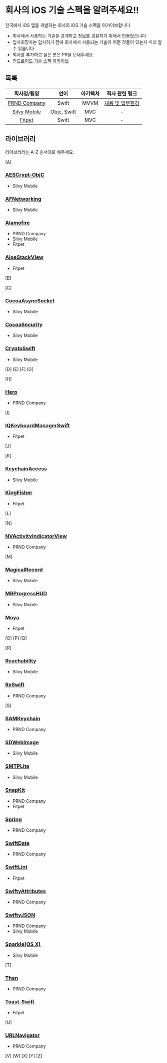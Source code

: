 # 회사의 iOS 기술 스펙을 알려주세요!!
한국에서 iOS 앱을 개발하는 회사의 iOS 기술 스펙을 아카이브합니다

- 회사에서 사용하는 기술을 공개하고 정보를 공유하기 위해서 만들었습니다
- 입사희망자는 입사하기 전에 회사에서 사용되는 기술이 어떤 것들이 있는지 미리 알 수 있습니다
- 회사를 추가하고 싶은 분은 PR을 보내주세요
- [안드로이드 기술 스펙 아카이브](https://github.com/sjjeong/android-tech-spec-in-korea-company)

## 목록
|회사명/팀명|언어|아키텍쳐|회사 관련 링크|
|:-:|:-:|:-:|:-:|
|[PRND Company](https://prnd.co.kr/)|Swift|MVVM|[채용 및 업무환경](https://prnd.co.kr/hiring)|
|[Silvy Mobile](http://www.silvymobile.co.kr//)|Objc, Swift|MVC|-|
|[Fitpet](http://fitpet.co.kr)|Swift|MVC|-|

## 라이브러리
라이브러리는 A-Z 순서대로 해주세요.

[A]
### [AESCrypt-ObjC](https://github.com/Gurpartap/AESCrypt-ObjC)
- Silvy Mobile

### [AFNetworking](https://github.com/AFNetworking/AFNetworking)
- Silvy Mobile

### [Alamofire](https://github.com/Alamofire/Alamofire)
- PRND Company
- Silvy Mobile
- Fitpet

### [AloeStackView](https://github.com/airbnb/AloeStackView)
- Fitpet


[B]

[C]
### [CocoaAsyncSocket](https://github.com/robbiehanson/CocoaAsyncSocket)
- Silvy Mobile

### [CocoaSecurity](https://github.com/kelp404/CocoaSecurity)
- Silvy Mobile

### [CryptoSwift](https://github.com/krzyzanowskim/CryptoSwift)
- Silvy Mobile

[D]
[E]
[F]
[G]

[H]
### [Hero](https://github.com/HeroTransitions/Hero)
- PRND Company

[I]
### [IQKeyboardManagerSwift](https://github.com/hackiftekhar/IQKeyboardManager)
- Fitpet

[J]

[K]
### [KeychainAccess](https://github.com/kishikawakatsumi/KeychainAccess)
- Silvy Mobile

### [KingFisher](https://github.com/onevcat/Kingfisher)
- Fitpet

[L]

[N]
### [NVActivityIndicatorView](https://github.com/ninjaprox/NVActivityIndicatorView)
- PRND Company

[M]
### [MagicalRecord](https://github.com/magicalpanda/MagicalRecord)
- Silvy Mobile

### [MBProgressHUD](https://github.com/jdg/MBProgressHUD)
- Silvy Mobile

### [Moya](https://github.com/Moya/Moya)
- Fitpet

[O]
[P]
[Q]

[R]
### [Reachability](https://github.com/tonymillion/Reachability)
- Silvy Mobile

### [RxSwift](https://github.com/ReactiveX/RxSwift)
- PRND Company

[S]
### [SAMKeychain](https://github.com/soffes/SAMKeychain)
- PRND Company

### [SDWebImage](https://github.com/SDWebImage/SDWebImage)
- Silvy Mobile

### [SMTPLite](https://github.com/jasenhuang/SMTPLite)
- Silvy Mobile

### [SnapKit](https://github.com/SnapKit/SnapKit)
- PRND Company
- Fitpet

### [Spring](https://github.com/MengTo/Spring)
- PRND Company

### [SwiftDate](https://github.com/malcommac/SwiftDate)
- PRND Company

### [SwiftLint](https://github.com/realm/SwiftLint)
- Fitpet

### [SwiftyAttributes](https://github.com/eddiekaiger/SwiftyAttributes)
- PRND Company

### [SwiftyJSON](https://github.com/SwiftyJSON/SwiftyJSON)
- PRND Company
- Silvy Mobile

### [Sparkle(OS X)](https://sparkle-project.org/)
- Silvy Mobile

[T]
### [Then](https://github.com/devxoul/Then)
- PRND Company

### [Toast-Swift](https://github.com/scalessec/Toast-Swift)
- Fitpet

[U]
### [URLNavigator](https://github.com/devxoul/URLNavigator)
- PRND Company

[V]
[W]
[X]
[Y]
[Z]
